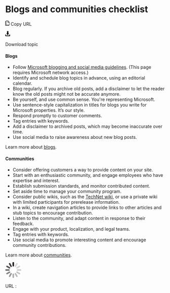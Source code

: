 ﻿# Blogs and communities checklist

![Copy URL](media/blogs-communities-checklist/Copy.png)
Copy URL

![Download](media/blogs-communities-checklist/Download.png)

Download topic

#### Blogs

  - Follow [Microsoft blogging and social media guidelines](https://microsoft.sharepoint.com/sites/lcaweb/Home/Business-Conduct-and-Compliance/Confidential-Information/Blogging-and-Social-Media-Guidelines). (This page requires Microsoft network access.)
  - Identify and schedule blog topics in advance, using an editorial calendar.
  - Blog regularly.
    If you archive old posts, add a disclaimer to let the reader
    know the old posts might not be accurate anymore. 
  - Be yourself, and use common sense. You're representing Microsoft.
  - Use sentence-style capitalization in titles for blogs you write for Microsoft properties. It’s our style.
  - Respond promptly to customer comments.
  - Tag entries with keywords.
  - Add a disclaimer to archived posts, which may become inaccurate over time.
  - Use social media to raise awareness about new blog posts.

Learn more about [blogs](https://worldready.cloudapp.net/Styleguide/Read?id=2700&topicid=36387 "blogs").

#### Communities

  - Consider offering customers a way to provide content on your site. 
  - Start with an enthusiastic community, and engage employees who have expertise and interest.
  - Establish submission standards, and monitor contributed content.
  - Set aside time to manage your community program. 
  - Consider public wikis, such as the [TechNet wiki](http://social.technet.microsoft.com/wiki/), or use a private wiki with limited participants for prerelease information. 
  - In a wiki, create navigation articles to provide links to other articles and stub topics to encourage contribution. 
  - Listen to the community, and adapt content in response to their feedback.
  - Engage with your product, localization, and legal teams.
  - Tag entries with keywords.
  - Use social media to promote interesting content and encourage community contributions.

Learn more about [communities](https://worldready.cloudapp.net/Styleguide/Read?id=2700&topicid=36388 "communities").

![In progress](media/blogs-communities-checklist/activity-large.gif)

URL :
